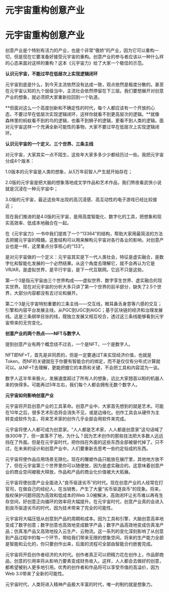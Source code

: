 # 元宇宙重构创意产业


# 元宇宙重构创意产业

创意产业是个特别有活力的产业，也是个非常“傲娇”的产业，因为它可以重构一切，但是现在它要准备好接受元宇宙的重构。创意产业的参与者应该以一种什么样的心态来面对这样的重构？这本《元宇宙力》给了大家一个极佳的示范。

**认识元宇宙，不能过早在低层次上实现逻辑闭环**

元宇宙到底是什么，到今天主流依然没有达成一致，观点依然是极度分散的。甚至在元宇宙认知的九个层级当中，主流社会依然停留在下三层。我们要想展开对创意产业的想象，就必须把大家重新拉回到一个轨道。

**但面对这么一个高度创新和不确定性的时代，每个人都应该有一个开放的心态，不要过早在低层次实现逻辑闭环，这样你就看不到更高层次的逻辑。**就像森林里的蚂蚁看不到的鸟的逻辑，也看不到狮子的逻辑，更看不到人类的逻辑。面对元宇宙这样一个充满全新可能性的事物，大家不要过早在低层次上实现逻辑闭环。

**认识元宇宙的一个定义、三个世界、三条主线**

对元宇宙，大家其实一点不陌生，这些年大家多多少少都经历过一些。我把元宇宙分成4个版本：

1.0版本的元宇宙是人类的想象，从5万年前智人产生就开始存在；

2.0版的元宇宙是把大脑的想象落地成文学作品和艺术作品，我们熬夜看武侠小说就是沉浸在一种元宇宙中；

3.0版的元宇宙，最近这些年出现的高沉浸感、高互动性的电子游戏已经比较接近；

现在我们推进的是4.0版的元宇宙，是用高度智能化、数字化的工具，把想象和现实高效率、低成本地融合在一起。

在《元宇宙力》一书中我们提炼了一个“13364”的结构，帮助大家用最简洁的方法去把握元宇宙的精髓。这套结构可以用来解构元宇宙对各行各业的影响，对创意产业也是一样，这里重点分享核心的“133”。

是对元宇宙做的一个定义：元宇宙其实是下一代人类社会，特征是虚实融合，是数字化和智能化发展的一个必然结果。从这个角度去理解它，就不会再认为它是VR/AR，是虚拟世界，是平行宇宙，是下一代互联网。它远不只是这些。

第一个3是指元宇宙由三个世界构成——虚拟世界、数字孪生世界、虚实融合的现实世界。现在对元宇宙的分析大多只讲了第一个世界的前半部分，缺失了2.5个世界，大部分内容都没有去讨论和展开。

第二个3是元宇宙特别重要的三条主线——交互线，眼耳鼻舌身意等六感的交互；引擎和内容平台发展主线，从PGC到UGC到AIGC；基于区块链的经济和治理发展线。这是三条纲举目张的线，既独立发展又相互咬合，透过这三条线能够看到元宇宙带来的无穷变化。

**创意产业的两个热点——NFT与数字人**

提到创意产业有两个概念绕不过去，一个是NFT，一个是数字人。

NFT即NF+T，首先是非同质的，但是一定要通过T来实现经济价值，也就是Token。而NF的关键就在于你要有智能合约的绑定，而不是仅仅有分布式计算就可以。从NF+T去理解，更能把握它的本质和关键，不会把工具和内容混为一谈。

数字人这半年来极火，发展速度超过了所有人的想象，远比大家翘首以盼的机器人来的快得多。可能再过5年左右，我们每个人都会拥有无数个数字人。

**元宇宙如何影响创意产业**

元宇宙将开启创意产业的工具革命。创意产业中，大家首先想到的就是艺术。可能在10年之后，很多艺术形态将会消失不见，或是边缘化。创作工具会从硬件为主转变成软件为主，将来艺术家的创作几乎全部会用软件来完成。

元宇宙将使人人都可成为创意家。“人人都是艺术家，人人都是创意家”这句话喊了快300年了，但一直落不了地，为什么？因为艺术创作的那些技法把大多数人远远挡在了外面。但是在元宇宙时代，把你挡在外面的这些东西全部被替代掉了。只不过，在未来的设计和创意产业中，人们要重新去思考一些约定俗成的东西。

元宇宙将使作品应用场景无限化。现在的雕塑作品只能放在展厅里，其他地方放不了，但在元宇宙第三个世界里你可以随便放，因为是虚实融合的。这意味着创意产业的商业空间被极大释放，作品和产品的商业化价值被大大拓展。

元宇宙将使创意产业全面进入“良币驱逐劣币”的时代。现在创意产业的人经常在打官司，在做自己的经纪人，在当销售，产生了大量“劣币驱逐良币”的现象。将来，版权保护问题将因为高效和低成本的Web 3.0被解决，高效闭环让劣币难以再有生存空间，好创意正向循环的效率将大幅提升。在元宇宙时代，创意产业真的会进入到良币驱逐劣币的时代，因为技术带来了完全的可能性。

元宇宙将大幅压低从创意到产品的周期和成本。因为工具和引擎，大脑创意高率地变成了数字创意；数字创意也高效地变成数字产品；数字产品高效地变成仿真准产品；仿真准产品又高效地投入云生产、云物流。这一系列的变化深刻影响了从创意到产品过程中的每一个环节，带给我们带来无限的想象空间。将来的生产能力全部是智能和云化的，你只要创作出来，后面的流程可全部由智能合约嵌套完成。

元宇宙将开启创作者经济的大时代。创作者真正可以把精力花在创作上，作品即商品，创意的引用率将从影响力要素变成财务收入。这样，人人都会去做好的创意，都希望被别人更多地引用。优秀的创作者和作品将可以享受市值的高溢价，因为Web 3.0带来了全新的可能性。

元宇宙时代，人类将进入精神产品极大丰富的时代，唯一的制约就是想象力。
